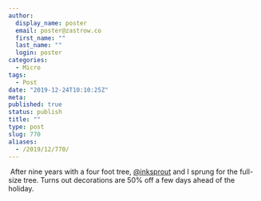 ```yaml
---
author:
  display_name: poster
  email: poster@zastrow.co
  first_name: ""
  last_name: ""
  login: poster
categories:
  - Micro
tags:
  - Post
date: "2019-12-24T10:10:25Z"
meta:
published: true
status: publish
title: ""
type: post
slug: 770
aliases:
  - /2019/12/770/
---
```

<p><img src="/assets/2019/12/75576712_2880328468685452_8910009448352965387_n.jpg?_nc_ht=scontent.cdninstagram.com&amp;_nc_ohc=3FAw83RjUtgAX9xMwbC&amp;oh=0fb3c5b8e928ff34ae32741d7e21947e&amp;oe=5E9BE896" alt="" /> After nine years with a four foot tree, <a href="https://micro.blog/inksprout">@inksprout</a> and I sprung for the full-size tree. Turns out decorations are 50% off a few days ahead of the holiday.</p>
